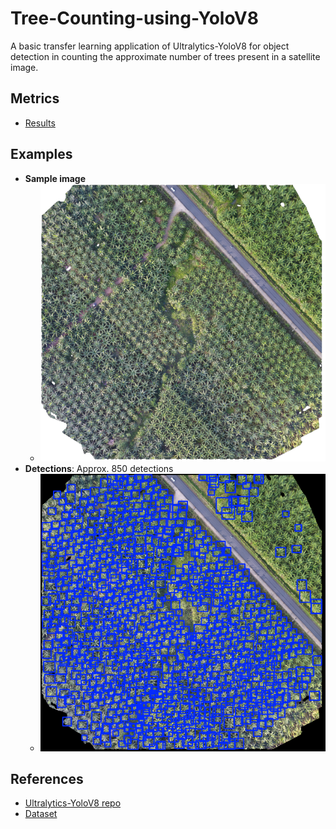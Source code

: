 # Tree-Counting-using-YoloV8
A basic transfer learning application of Ultralytics-YoloV8 for object detection in counting the approximate number of trees present in a satellite image.

## Metrics
- [Results](runs/detect/train13)

## Examples
- **Sample image**
  - ![Sample](https://github.com/Loki-Silvres/Tree-Counting-using-YoloV8/blob/main/data/Count_trees_in_this_file.png)
- **Detections**: Approx. 850 detections 
  - ![Detections](https://github.com/Loki-Silvres/Tree-Counting-using-YoloV8/blob/main/Count_trees_in_this_file.png)

## References
- [Ultralytics-YoloV8 repo](https://github.com/ultralytics/ultralytics)
- [Dataset](https://www.kaggle.com/datasets/lokisilvres/tree-counting-dataset-yolo-format)
